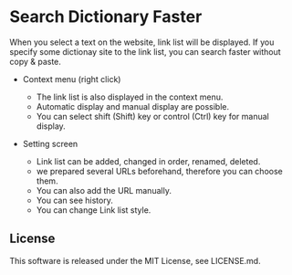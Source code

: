# Search Dictionary Faster
When you select a text on the website, link list will be displayed. If you specify some dictionay site to the link list, you can search faster without copy & paste.

* Context menu (right click)
   * The link list is also displayed in the context menu.
   * Automatic display and manual display are possible.
   * You can select shift (Shift) key or control (Ctrl) key for manual display.

* Setting screen
   * Link list can be added, changed in order, renamed, deleted.
   * we prepared several URLs beforehand, therefore you can choose them.
   * You can also add the URL manually.
	* You can see history.
	* You can change Link list style.

## License
This software is released under the MIT License, see LICENSE.md.
